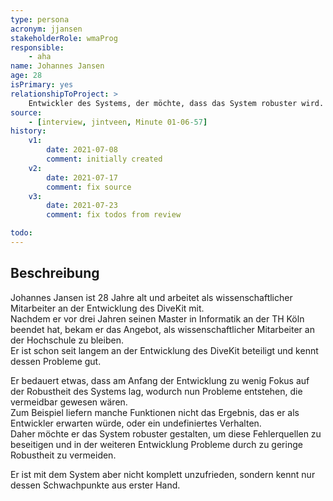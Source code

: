 ```yaml
---
type: persona
acronym: jjansen
stakeholderRole: wmaProg
responsible: 
    - aha
name: Johannes Jansen
age: 28
isPrimary: yes
relationshipToProject: >
    Entwickler des Systems, der möchte, dass das System robuster wird.
source: 
    - [interview, jintveen, Minute 01-06-57]
history:
    v1:
        date: 2021-07-08
        comment: initially created
    v2:
        date: 2021-07-17
        comment: fix source
    v3:
        date: 2021-07-23
        comment: fix todos from review

todo:
---
```


## Beschreibung

Johannes Jansen ist 28 Jahre alt und arbeitet als wissenschaftlicher Mitarbeiter an der Entwicklung des DiveKit mit.  
Nachdem er vor drei Jahren seinen Master in Informatik an der TH Köln beendet hat, bekam er das Angebot, als wissenschaftlicher Mitarbeiter an der Hochschule zu bleiben.  
Er ist schon seit langem an der Entwicklung des DiveKit beteiligt und kennt dessen Probleme gut.  

Er bedauert etwas, dass am Anfang der Entwicklung zu wenig Fokus auf der Robustheit des Systems lag, wodurch nun Probleme entstehen, die vermeidbar gewesen wären.  
Zum Beispiel liefern manche Funktionen nicht das Ergebnis, das er als Entwickler erwarten würde, oder ein undefiniertes Verhalten.  
Daher möchte er das System robuster gestalten, um diese Fehlerquellen zu beseitigen und in der weiteren Entwicklung Probleme durch zu geringe Robustheit zu vermeiden.  

Er ist mit dem System aber nicht komplett unzufrieden, sondern kennt nur dessen Schwachpunkte aus erster Hand.
